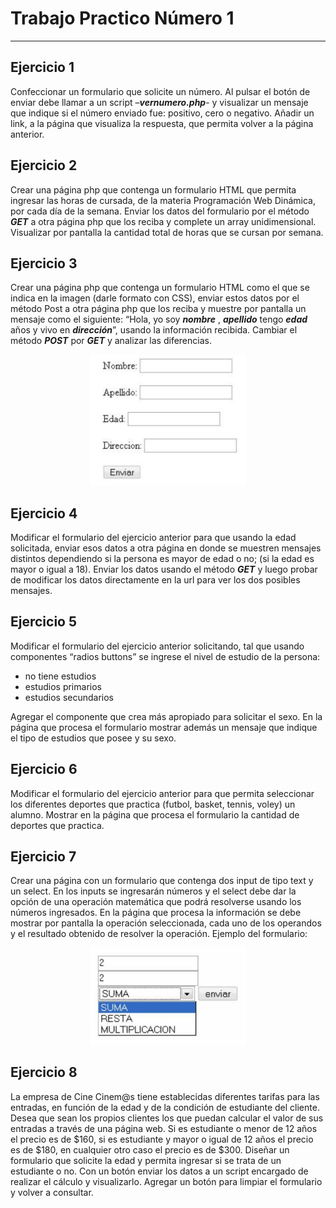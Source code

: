 # Trabajo Practico Número 1 
---
## Ejercicio 1
Confeccionar un formulario que solicite un número. Al pulsar el botón de enviar debe llamar a un script –_**vernumero.php**_- y visualizar un mensaje que indique si el número enviado fue: positivo, cero o negativo. Añadir un link, a la página que visualiza la respuesta, que permita volver a la página anterior.
## Ejercicio 2
Crear una página php que contenga un formulario HTML que permita ingresar las horas de cursada, de la materia Programación Web Dinámica, por cada día de la semana.
Enviar los datos del formulario por el método _**GET**_ a otra página php que los reciba y complete un array unidimensional. Visualizar por pantalla la cantidad total de horas que se cursan por semana.
## Ejercicio 3
Crear una página php que contenga un formulario HTML como el que se indica en la imagen (darle formato con CSS), enviar estos datos por el método Post a otra página php que los reciba y muestre por pantalla un mensaje como el siguiente: “Hola, yo soy _**nombre**_ , _**apellido**_ tengo _**edad**_ años y vivo en _**dirección**_”, usando la información recibida.
Cambiar el método _**POST**_ por _**GET**_ y analizar las diferencias.

<div style="text-align:center">
<img src="./img/ej3.png"  width="250"/>
</div>

## Ejercicio 4
Modificar el formulario del ejercicio anterior para que usando la edad solicitada, enviar
esos datos a otra página en donde se muestren mensajes distintos dependiendo si la
persona es mayor de edad o no; (si la edad es mayor o igual a 18).
Enviar los datos usando el método _**GET**_ y luego probar de modificar los datos
directamente en la url para ver los dos posibles mensajes.
## Ejercicio 5
Modificar el formulario del ejercicio anterior solicitando, tal que usando componentes “radios buttons” se ingrese el nivel de estudio de la persona: 
- no tiene estudios 
- estudios primarios 
- estudios secundarios

Agregar el componente que crea más apropiado para solicitar el sexo. En la página que procesa el formulario mostrar además un mensaje que indique el tipo de estudios que posee y su sexo.
## Ejercicio 6
Modificar el formulario del ejercicio anterior para que permita seleccionar los diferentes deportes que practica (futbol, basket, tennis, voley) un alumno. Mostrar en la página que procesa el formulario la cantidad de deportes que practica.
## Ejercicio 7
Crear una página con un formulario que contenga dos input de tipo text y un select. En los inputs se ingresarán números y el select debe dar la opción de una operación matemática que podrá resolverse usando los números ingresados. En la página que procesa la información se debe mostrar por pantalla la operación seleccionada, cada uno de los operandos y el resultado obtenido de resolver la operación. 
Ejemplo del formulario:

<div style="text-align:center">
<img src="./img/ej7.png" style="" width="250"/>
</div>

## Ejercicio 8
La empresa de Cine Cinem@s tiene establecidas diferentes tarifas para las entradas, en función de la edad y de la condición de estudiante del cliente. Desea que sean los propios clientes los que puedan calcular el valor de sus entradas a través de una página web. Si es estudiante o menor de 12 años el precio es de \$160, si es estudiante y mayor o igual de 12 años el precio es de \$180, en cualquier otro caso el precio es de \$300. Diseñar un formulario que solicite la edad y permita ingresar si se trata de un estudiante o no. Con un botón enviar los datos a un script encargado de realizar el cálculo y visualizarlo. Agregar un botón para limpiar el formulario y volver a consultar.